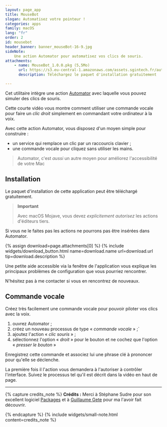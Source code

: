 ```yaml
---
layout: page_app
title: MouseBot
slogan: Automatisez votre pointeur !
categories: apps
family: macOS
lang: "fr"
order: 2
id: mousebot
header_banner: banner_mouseBot-16-9.jpg
sideNote:
    Une action Automator pour automatisez vos clics de souris.
attachments:
    - name: MouseBot_1.0.0.pkg (5,5Mo)
      url: https://s3.eu-central-1.amazonaws.com/assets.sgintech.fr/automatisez.net/apps/MouseBot_1.0.0.pkg
      description: Téléchargez le paquet d'installation gratuitement

---
```


Cet utilitaire intègre une action [Automator](https://www.Automatisez.net)
avec laquelle vous pouvez simuler des clics de souris.

Cette courte vidéo vous montre comment utiliser une commande vocale
pour faire un _clic droit_ simplement en commandant votre ordinateur
à la voix.

Avec cette action Automator, vous disposez d'un moyen simple pour construire :

- un service qui remplace un clic par un raccourcis clavier ;
- une commande vocale pour cliquez sans utiliser les mains.

> Automator, c'est _aussi_ un autre moyen pour améliorez l'accessibilité de votre Mac

## Installation

Le paquet d'installation de cette application peut être téléchargé 
gratuitement.

> **Important**
>
> Avec macOS Mojave, vous devez _explicitement autorisez_ les actions
> d'éditeurs tiers.

Si vous ne le faites pas les actions ne pourrons pas être insérées dans
Automator.

{% assign download=page.attachments[0] %}
{% include widgets/download_button.html 
    name=download.name 
    url=download.url 
    tip=download.description %}

Une petite aide accessible via la fenêtre de l'application vous
explique les principaux problèmes de configuration que vous pourriez
rencontrer.

N'hésitez pas à me contacter si vous en rencontrez de nouveaux.


## Commande vocale

Créez très facilement une commande vocale pour pouvoir
piloter vos clics avec la voix.

1. ouvrez Automator ;
2. créez un nouveau processus de type « _commande vocale_ » ;`
3. ajoutez l'action « _clic souris_ » ;
4. sélectionnez l'option « _droit_ » pour le bouton et ne cochez
   que l'option « _presser le bouton_ »

Enregistrez cette commande et associez lui une phrase clé à prononcer pour
qu'elle se déclenche.

La première fois il l'action vous demandera à l'autoriser à contrôler 
l'interface. 
Suivez le processus tel qu'il est décrit dans la vidéo en haut de page.

-----

{% capture credits_note %}
**Crédits&nbsp;:**
Merci à Stéphane Sudre pour son excellent logiciel 
[Packages](http://s.sudre.free.fr/Software/Packages/about.html)
et à [Guillaume Gete](https://gete.net)
pour ma l'avoir fait découvrir.

{% endcapture %}
{% include widgets/small-note.html content=credits_note %}
